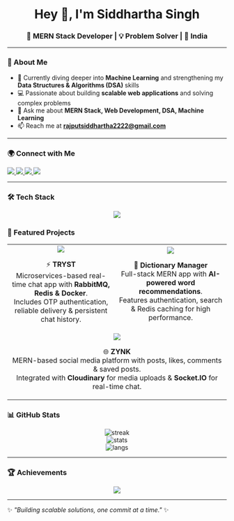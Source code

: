 <h1 align="center">Hey 👋, I'm Siddhartha Singh</h1>
<h3 align="center">🚀 MERN Stack Developer | 💡 Problem Solver | 📍 India</h3>

---

### 🌟 About Me
- 🌱 Currently diving deeper into **Machine Learning** and strengthening my **Data Structures & Algorithms (DSA)** skills  
- 💻 Passionate about building **scalable web applications** and solving complex problems  
- 💬 Ask me about **MERN Stack, Web Development, DSA, Machine Learning**  
- 📫 Reach me at **rajputsiddhartha2222@gmail.com**  

---

### 🌍 Connect with Me
<p align="left">
<a href="https://linkedin.com/in/siddhartha-singh-67683b284" target="blank">
  <img src="https://img.shields.io/badge/LinkedIn-%230A66C2.svg?&style=for-the-badge&logo=linkedin&logoColor=white" />
</a>
<a href="https://www.codechef.com/users/sid_dartha10" target="blank">
  <img src="https://img.shields.io/badge/CodeChef-%235B4638.svg?&style=for-the-badge&logo=codechef&logoColor=white" />
</a>
<a href="https://leetcode.com/u/rajputsiddhartha2222/" target="blank">
  <img src="https://img.shields.io/badge/LeetCode-%23FFA116.svg?&style=for-the-badge&logo=leetcode&logoColor=black" />
</a>
<a href="https://auth.geeksforgeeks.org/user/rajputsiddhvxbd" target="blank">
  <img src="https://img.shields.io/badge/GeeksforGeeks-%230F9D58.svg?&style=for-the-badge&logo=geeksforgeeks&logoColor=white" />
</a>
</p>

---

### 🛠️ Tech Stack
<p align="center">
<img src="https://skillicons.dev/icons?i=html,css,js,react,nodejs,express,mongodb,mysql,python,c,cpp,docker,rabbitmq,tailwind" />
</p>

### 🚀 Featured Projects

<table align="center">
<tr>
<td align="center" width="300px">
  <a href="https://github.com/siddharthasingh10/Tryst">
    <img src="https://github-readme-stats.vercel.app/api/pin/?username=siddharthasingh10&repo=Tryst&theme=radical" />
  </a>
  <p>
    ⚡ <b>TRYST</b><br>
    Microservices-based real-time chat app with <b>RabbitMQ, Redis & Docker</b>.<br>
    Includes OTP authentication, reliable delivery & persistent chat history.
  </p>
</td>
<td align="center" width="300px">
  <a href="https://github.com/siddharthasingh10/Dictionary-Manager">
    <img src="https://github-readme-stats.vercel.app/api/pin/?username=siddharthasingh10&repo=Dictionary-Manager&theme=radical" />
  </a>
  <p>
    📖 <b>Dictionary Manager</b><br>
    Full-stack MERN app with <b>AI-powered word recommendations</b>.<br>
    Features authentication, search & Redis caching for high performance.
  </p>
</td>
</tr>
<tr>
<td align="center" colspan="2">
  <a href="https://github.com/siddharthasingh10/zynk">
    <img src="https://github-readme-stats.vercel.app/api/pin/?username=siddharthasingh10&repo=zynk&theme=radical" />
  </a>
  <p>
    🌐 <b>ZYNK</b><br>
    MERN-based social media platform with posts, likes, comments & saved posts.<br>
    Integrated with <b>Cloudinary</b> for media uploads & <b>Socket.IO</b> for real-time chat.
  </p>
</td>
</tr>
</table>


### 📊 GitHub Stats
<p align="center">
  <img src="https://github-readme-streak-stats.herokuapp.com?user=siddharthasingh10&theme=radical&hide_border=true" alt="streak" /><br/>
  <img src="https://github-readme-stats.vercel.app/api?username=siddharthasingh10&show_icons=true&theme=radical&hide_border=true" alt="stats" /><br/>
  <img src="https://github-readme-stats.vercel.app/api/top-langs/?username=siddharthasingh10&layout=compact&theme=radical&hide_border=true" alt="langs" />
</p>

---

### 🏆 Achievements
<p align="center">
  <img src="https://github-profile-trophy.vercel.app/?username=siddharthasingh10&theme=onedark&no-frame=true&no-bg=true&margin-w=15&margin-h=15" />
</p>

---

✨ _"Building scalable solutions, one commit at a time."_ ✨
